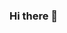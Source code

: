 ### Hi there 👋

<!--
**olivrrrrr/olivrrrrr** is a ✨ _special_ ✨ repository because its `README.md` (this file) appears on your GitHub profile.

- 🔭 I’m currently working on ... A Full Stack Fantasy Football Web App (BNTA Project) and A Cryptocurrency Dashboard (Personal)
- 🌱 I’m currently learning ... React.JS and Spring Boot 
- 👯 I’m looking to collaborate on ... impactful open source projects
- 📫 How to reach me: ...on twitter ```at olivrrrrcodes``` or https://olivrrrrr.github.io/portfolio/
- 😄 Pronouns: ... he/him
- ⚡ Fun fact: ... I am a chemist 🧪 


Here are some ideas to get you started:

- 🔭 I’m currently working on ...
- 🌱 I’m currently learning ...
- 👯 I’m looking to collaborate on ...
- 🤔 I’m looking for help with ...
- 💬 Ask me about ...
- 📫 How to reach me: ...
- 😄 Pronouns: ...
- ⚡ Fun fact: ...
-->
